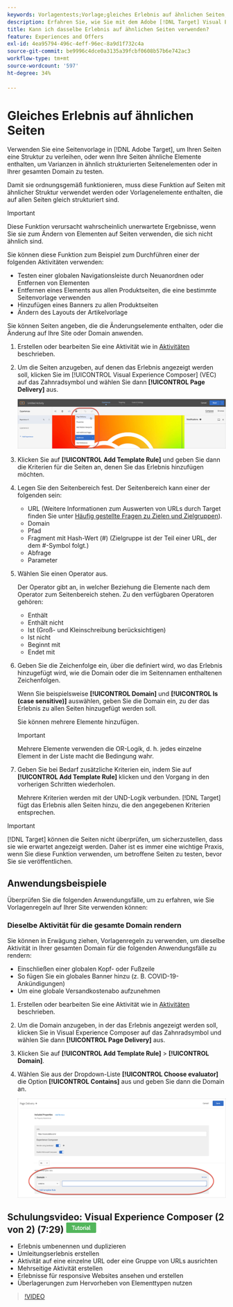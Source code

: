 ```yaml
---
keywords: Vorlagentests;Vorlage;gleiches Erlebnis auf ähnlichen Seiten;Vorlagentest
description: Erfahren Sie, wie Sie mit dem Adobe [!DNL Target] Visual Experience Composer (VEC) dasselbe Erlebnis auf mehreren Seiten einbinden können, die ähnlich strukturiert sind oder dieselben Vorlagenelemente enthalten.
title: Kann ich dasselbe Erlebnis auf ähnlichen Seiten verwenden?
feature: Experiences and Offers
exl-id: 4ea95794-496c-4eff-96ec-8a9d1f732c4a
source-git-commit: be9996c4dce0a3135a39fcbf0608b57b6e742ac3
workflow-type: tm+mt
source-wordcount: '597'
ht-degree: 34%

---
```


# Gleiches Erlebnis auf ähnlichen Seiten

Verwenden Sie eine Seitenvorlage in [!DNL Adobe Target], um Ihren Seiten eine Struktur zu verleihen, oder wenn Ihre Seiten ähnliche Elemente enthalten, um Varianzen in ähnlich strukturierten Seitenelementen oder in Ihrer gesamten Domain zu testen.

Damit sie ordnungsgemäß funktionieren, muss diese Funktion auf Seiten mit ähnlicher Struktur verwendet werden oder Vorlagenelemente enthalten, die auf allen Seiten gleich strukturiert sind.

>[!IMPORTANT]
>
>Diese Funktion verursacht wahrscheinlich unerwartete Ergebnisse, wenn Sie sie zum Ändern von Elementen auf Seiten verwenden, die sich nicht ähnlich sind.

Sie können diese Funktion zum Beispiel zum Durchführen einer der folgenden Aktivitäten verwenden:

* Testen einer globalen Navigationsleiste durch Neuanordnen oder Entfernen von Elementen
* Entfernen eines Elements aus allen Produktseiten, die eine bestimmte Seitenvorlage verwenden
* Hinzufügen eines Banners zu allen Produktseiten
* Ändern des Layouts der Artikelvorlage

Sie können Seiten angeben, die die Änderungselemente enthalten, oder die Änderung auf Ihre Site oder Domain anwenden.

1. Erstellen oder bearbeiten Sie eine Aktivität wie in [Aktivitäten](/help/main/c-activities/activities.md#concept_D317A95A1AB54674BA7AB65C7985BA03) beschrieben.

1. Um die Seiten anzugeben, auf denen das Erlebnis angezeigt werden soll, klicken Sie im [!UICONTROL Visual Experience Composer] (VEC) auf das Zahnradsymbol und wählen Sie dann **[!UICONTROL Page Delivery]** aus.

   ![Zahnradsymbol > Seitenbereitstellung](/help/main/c-experiences/c-visual-experience-composer/assets/icon-gear.png)

1. Klicken Sie auf **[!UICONTROL Add Template Rule]** und geben Sie dann die Kriterien für die Seiten an, denen Sie das Erlebnis hinzufügen möchten.

1. Legen Sie den Seitenbereich fest. Der Seitenbereich kann einer der folgenden sein:

   * URL (Weitere Informationen zum Auswerten von URLs durch Target finden Sie unter [Häufig gestellte Fragen zu Zielen und Zielgruppen](/help/main/c-target/c-troubleshooting-targets-and-audiences/troubleshooting-targets-and-audiences.md)).
   * Domain
   * Pfad
   * Fragment mit Hash-Wert (#) (Zielgruppe ist der Teil einer URL, der dem #-Symbol folgt.)
   * Abfrage
   * Parameter

1. Wählen Sie einen Operator aus.

   Der Operator gibt an, in welcher Beziehung die Elemente nach dem Operator zum Seitenbereich stehen. Zu den verfügbaren Operatoren gehören:

   * Enthält
   * Enthält nicht
   * Ist (Groß- und Kleinschreibung berücksichtigen)
   * Ist nicht
   * Beginnt mit
   * Endet mit

1. Geben Sie die Zeichenfolge ein, über die definiert wird, wo das Erlebnis hinzugefügt wird, wie die Domain oder die im Seitennamen enthaltenen Zeichenfolgen.

   Wenn Sie beispielsweise **[!UICONTROL Domain]** und **[!UICONTROL Is (case sensitive)]** auswählen, geben Sie die Domain ein, zu der das Erlebnis zu allen Seiten hinzugefügt werden soll.

   Sie können mehrere Elemente hinzufügen.

   >[!IMPORTANT]
   >
   >Mehrere Elemente verwenden die OR-Logik, d. h. jedes einzelne Element in der Liste macht die Bedingung wahr.

1. Geben Sie bei Bedarf zusätzliche Kriterien ein, indem Sie auf **[!UICONTROL Add Template Rule]** klicken und den Vorgang in den vorherigen Schritten wiederholen.

   Mehrere Kriterien werden mit der UND-Logik verbunden. [!DNL Target] fügt das Erlebnis allen Seiten hinzu, die den angegebenen Kriterien entsprechen.

>[!IMPORTANT]
>
> [!DNL Target] können die Seiten nicht überprüfen, um sicherzustellen, dass sie wie erwartet angezeigt werden. Daher ist es immer eine wichtige Praxis, wenn Sie diese Funktion verwenden, um betroffene Seiten zu testen, bevor Sie sie veröffentlichen.

## Anwendungsbeispiele

Überprüfen Sie die folgenden Anwendungsfälle, um zu erfahren, wie Sie Vorlagenregeln auf Ihrer Site verwenden können:

### Dieselbe Aktivität für die gesamte Domain rendern

Sie können in Erwägung ziehen, Vorlagenregeln zu verwenden, um dieselbe Aktivität in Ihrer gesamten Domain für die folgenden Anwendungsfälle zu rendern:

* Einschließen einer globalen Kopf- oder Fußzeile
* So fügen Sie ein globales Banner hinzu (z. B. COVID-19-Ankündigungen)
* Um eine globale Versandkostenabo aufzunehmen

1. Erstellen oder bearbeiten Sie eine Aktivität wie in [Aktivitäten](/help/main/c-activities/activities.md#concept_D317A95A1AB54674BA7AB65C7985BA03) beschrieben.

1. Um die Domain anzugeben, in der das Erlebnis angezeigt werden soll, klicken Sie in Visual Experience Composer auf das Zahnradsymbol und wählen Sie dann **[!UICONTROL Page Delivery]** aus.

1. Klicken Sie auf **[!UICONTROL Add Template Rule]** > **[!UICONTROL Domain]**.

1. Wählen Sie aus der Dropdown-Liste **[!UICONTROL Choose evaluator]** die Option **[!UICONTROL Contains]** aus und geben Sie dann die Domain an.

   ![Domain enthält](/help/main/c-experiences/c-visual-experience-composer/assets/domain-template-rule.png)

## Schulungsvideo: Visual Experience Composer (2 von 2) (7:29) ![Tutorial-Badge](/help/main/assets/tutorial.png)

* Erlebnis umbenennen und duplizieren
* Umleitungserlebnis erstellen
* Aktivität auf eine einzelne URL oder eine Gruppe von URLs ausrichten
* Mehrseitige Aktivität erstellen
* Erlebnisse für responsive Websites ansehen und erstellen
* Überlagerungen zum Hervorheben von Elementtypen nutzen

>[!VIDEO](https://video.tv.adobe.com/v/30166?captions=ger)
